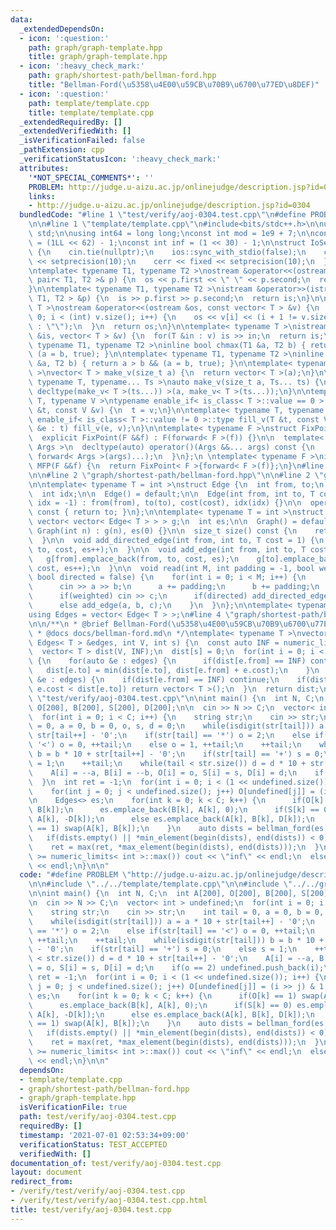 ```yaml
---
data:
  _extendedDependsOn:
  - icon: ':question:'
    path: graph/graph-template.hpp
    title: graph/graph-template.hpp
  - icon: ':heavy_check_mark:'
    path: graph/shortest-path/bellman-ford.hpp
    title: "Bellman-Ford(\u5358\u4E00\u59CB\u70B9\u6700\u77ED\u8DEF)"
  - icon: ':question:'
    path: template/template.cpp
    title: template/template.cpp
  _extendedRequiredBy: []
  _extendedVerifiedWith: []
  _isVerificationFailed: false
  _pathExtension: cpp
  _verificationStatusIcon: ':heavy_check_mark:'
  attributes:
    '*NOT_SPECIAL_COMMENTS*': ''
    PROBLEM: http://judge.u-aizu.ac.jp/onlinejudge/description.jsp?id=0304
    links:
    - http://judge.u-aizu.ac.jp/onlinejudge/description.jsp?id=0304
  bundledCode: "#line 1 \"test/verify/aoj-0304.test.cpp\"\n#define PROBLEM \"http://judge.u-aizu.ac.jp/onlinejudge/description.jsp?id=0304\"\
    \n\n#line 1 \"template/template.cpp\"\n#include<bits/stdc++.h>\n\nusing namespace\
    \ std;\n\nusing int64 = long long;\nconst int mod = 1e9 + 7;\n\nconst int64 infll\
    \ = (1LL << 62) - 1;\nconst int inf = (1 << 30) - 1;\n\nstruct IoSetup {\n  IoSetup()\
    \ {\n    cin.tie(nullptr);\n    ios::sync_with_stdio(false);\n    cout << fixed\
    \ << setprecision(10);\n    cerr << fixed << setprecision(10);\n  }\n} iosetup;\n\
    \ntemplate< typename T1, typename T2 >\nostream &operator<<(ostream &os, const\
    \ pair< T1, T2 >& p) {\n  os << p.first << \" \" << p.second;\n  return os;\n\
    }\n\ntemplate< typename T1, typename T2 >\nistream &operator>>(istream &is, pair<\
    \ T1, T2 > &p) {\n  is >> p.first >> p.second;\n  return is;\n}\n\ntemplate< typename\
    \ T >\nostream &operator<<(ostream &os, const vector< T > &v) {\n  for(int i =\
    \ 0; i < (int) v.size(); i++) {\n    os << v[i] << (i + 1 != v.size() ? \" \"\
    \ : \"\");\n  }\n  return os;\n}\n\ntemplate< typename T >\nistream &operator>>(istream\
    \ &is, vector< T > &v) {\n  for(T &in : v) is >> in;\n  return is;\n}\n\ntemplate<\
    \ typename T1, typename T2 >\ninline bool chmax(T1 &a, T2 b) { return a < b &&\
    \ (a = b, true); }\n\ntemplate< typename T1, typename T2 >\ninline bool chmin(T1\
    \ &a, T2 b) { return a > b && (a = b, true); }\n\ntemplate< typename T = int64\
    \ >\nvector< T > make_v(size_t a) {\n  return vector< T >(a);\n}\n\ntemplate<\
    \ typename T, typename... Ts >\nauto make_v(size_t a, Ts... ts) {\n  return vector<\
    \ decltype(make_v< T >(ts...)) >(a, make_v< T >(ts...));\n}\n\ntemplate< typename\
    \ T, typename V >\ntypename enable_if< is_class< T >::value == 0 >::type fill_v(T\
    \ &t, const V &v) {\n  t = v;\n}\n\ntemplate< typename T, typename V >\ntypename\
    \ enable_if< is_class< T >::value != 0 >::type fill_v(T &t, const V &v) {\n  for(auto\
    \ &e : t) fill_v(e, v);\n}\n\ntemplate< typename F >\nstruct FixPoint : F {\n\
    \  explicit FixPoint(F &&f) : F(forward< F >(f)) {}\n\n  template< typename...\
    \ Args >\n  decltype(auto) operator()(Args &&... args) const {\n    return F::operator()(*this,\
    \ forward< Args >(args)...);\n  }\n};\n \ntemplate< typename F >\ninline decltype(auto)\
    \ MFP(F &&f) {\n  return FixPoint< F >{forward< F >(f)};\n}\n#line 4 \"test/verify/aoj-0304.test.cpp\"\
    \n\n#line 2 \"graph/shortest-path/bellman-ford.hpp\"\n\n#line 2 \"graph/graph-template.hpp\"\
    \n\ntemplate< typename T = int >\nstruct Edge {\n  int from, to;\n  T cost;\n\
    \  int idx;\n\n  Edge() = default;\n\n  Edge(int from, int to, T cost = 1, int\
    \ idx = -1) : from(from), to(to), cost(cost), idx(idx) {}\n\n  operator int()\
    \ const { return to; }\n};\n\ntemplate< typename T = int >\nstruct Graph {\n \
    \ vector< vector< Edge< T > > > g;\n  int es;\n\n  Graph() = default;\n\n  explicit\
    \ Graph(int n) : g(n), es(0) {}\n\n  size_t size() const {\n    return g.size();\n\
    \  }\n\n  void add_directed_edge(int from, int to, T cost = 1) {\n    g[from].emplace_back(from,\
    \ to, cost, es++);\n  }\n\n  void add_edge(int from, int to, T cost = 1) {\n \
    \   g[from].emplace_back(from, to, cost, es);\n    g[to].emplace_back(to, from,\
    \ cost, es++);\n  }\n\n  void read(int M, int padding = -1, bool weighted = false,\
    \ bool directed = false) {\n    for(int i = 0; i < M; i++) {\n      int a, b;\n\
    \      cin >> a >> b;\n      a += padding;\n      b += padding;\n      T c = T(1);\n\
    \      if(weighted) cin >> c;\n      if(directed) add_directed_edge(a, b, c);\n\
    \      else add_edge(a, b, c);\n    }\n  }\n};\n\ntemplate< typename T = int >\n\
    using Edges = vector< Edge< T > >;\n#line 4 \"graph/shortest-path/bellman-ford.hpp\"\
    \n\n/**\n * @brief Bellman-Ford(\u5358\u4E00\u59CB\u70B9\u6700\u77ED\u8DEF)\n\
    \ * @docs docs/bellman-ford.md\n */\ntemplate< typename T >\nvector< T > bellman_ford(const\
    \ Edges< T > &edges, int V, int s) {\n  const auto INF = numeric_limits< T >::max();\n\
    \  vector< T > dist(V, INF);\n  dist[s] = 0;\n  for(int i = 0; i < V - 1; i++)\
    \ {\n    for(auto &e : edges) {\n      if(dist[e.from] == INF) continue;\n   \
    \   dist[e.to] = min(dist[e.to], dist[e.from] + e.cost);\n    }\n  }\n  for(auto\
    \ &e : edges) {\n    if(dist[e.from] == INF) continue;\n    if(dist[e.from] +\
    \ e.cost < dist[e.to]) return vector< T >();\n  }\n  return dist;\n}\n#line 6\
    \ \"test/verify/aoj-0304.test.cpp\"\n\nint main() {\n  int N, C;\n  int A[200],\
    \ O[200], B[200], S[200], D[200];\n\n  cin >> N >> C;\n  vector< int > undefined;\n\
    \  for(int i = 0; i < C; i++) {\n    string str;\n    cin >> str;\n    int tail\
    \ = 0, a = 0, b = 0, o, s, d = 0;\n    while(isdigit(str[tail])) a = a * 10 +\
    \ str[tail++] - '0';\n    if(str[tail] == '*') o = 2;\n    else if(str[tail] ==\
    \ '<') o = 0, ++tail;\n    else o = 1, ++tail;\n    ++tail;\n    while(isdigit(str[tail]))\
    \ b = b * 10 + str[tail++] - '0';\n    if(str[tail] == '+') s = 0;\n    else s\
    \ = 1;\n    ++tail;\n    while(tail < str.size()) d = d * 10 + str[tail++] - '0';\n\
    \    A[i] = --a, B[i] = --b, O[i] = o, S[i] = s, D[i] = d;\n    if(o == 2) undefined.push_back(i);\n\
    \  }\n  int ret = -1;\n  for(int i = 0; i < (1 << undefined.size()); i++) {\n\
    \    for(int j = 0; j < undefined.size(); j++) O[undefined[j]] = (i >> j) & 1;\n\
    \n    Edges<> es;\n    for(int k = 0; k < C; k++) {\n      if(O[k] == 1) swap(A[k],\
    \ B[k]);\n      es.emplace_back(B[k], A[k], 0);\n      if(S[k] == 0) es.emplace_back(B[k],\
    \ A[k], -D[k]);\n      else es.emplace_back(A[k], B[k], D[k]);\n      if(O[k]\
    \ == 1) swap(A[k], B[k]);\n    }\n    auto dists = bellman_ford(es, N, 0);\n \
    \   if(dists.empty() || *min_element(begin(dists), end(dists)) < 0) continue;\n\
    \    ret = max(ret, *max_element(begin(dists), end(dists)));\n  }\n\n  if(ret\
    \ >= numeric_limits< int >::max()) cout << \"inf\" << endl;\n  else cout << ret\
    \ << endl;\n}\n\n"
  code: "#define PROBLEM \"http://judge.u-aizu.ac.jp/onlinejudge/description.jsp?id=0304\"\
    \n\n#include \"../../template/template.cpp\"\n\n#include \"../../graph/shortest-path/bellman-ford.hpp\"\
    \n\nint main() {\n  int N, C;\n  int A[200], O[200], B[200], S[200], D[200];\n\
    \n  cin >> N >> C;\n  vector< int > undefined;\n  for(int i = 0; i < C; i++) {\n\
    \    string str;\n    cin >> str;\n    int tail = 0, a = 0, b = 0, o, s, d = 0;\n\
    \    while(isdigit(str[tail])) a = a * 10 + str[tail++] - '0';\n    if(str[tail]\
    \ == '*') o = 2;\n    else if(str[tail] == '<') o = 0, ++tail;\n    else o = 1,\
    \ ++tail;\n    ++tail;\n    while(isdigit(str[tail])) b = b * 10 + str[tail++]\
    \ - '0';\n    if(str[tail] == '+') s = 0;\n    else s = 1;\n    ++tail;\n    while(tail\
    \ < str.size()) d = d * 10 + str[tail++] - '0';\n    A[i] = --a, B[i] = --b, O[i]\
    \ = o, S[i] = s, D[i] = d;\n    if(o == 2) undefined.push_back(i);\n  }\n  int\
    \ ret = -1;\n  for(int i = 0; i < (1 << undefined.size()); i++) {\n    for(int\
    \ j = 0; j < undefined.size(); j++) O[undefined[j]] = (i >> j) & 1;\n\n    Edges<>\
    \ es;\n    for(int k = 0; k < C; k++) {\n      if(O[k] == 1) swap(A[k], B[k]);\n\
    \      es.emplace_back(B[k], A[k], 0);\n      if(S[k] == 0) es.emplace_back(B[k],\
    \ A[k], -D[k]);\n      else es.emplace_back(A[k], B[k], D[k]);\n      if(O[k]\
    \ == 1) swap(A[k], B[k]);\n    }\n    auto dists = bellman_ford(es, N, 0);\n \
    \   if(dists.empty() || *min_element(begin(dists), end(dists)) < 0) continue;\n\
    \    ret = max(ret, *max_element(begin(dists), end(dists)));\n  }\n\n  if(ret\
    \ >= numeric_limits< int >::max()) cout << \"inf\" << endl;\n  else cout << ret\
    \ << endl;\n}\n\n"
  dependsOn:
  - template/template.cpp
  - graph/shortest-path/bellman-ford.hpp
  - graph/graph-template.hpp
  isVerificationFile: true
  path: test/verify/aoj-0304.test.cpp
  requiredBy: []
  timestamp: '2021-07-01 02:53:34+09:00'
  verificationStatus: TEST_ACCEPTED
  verifiedWith: []
documentation_of: test/verify/aoj-0304.test.cpp
layout: document
redirect_from:
- /verify/test/verify/aoj-0304.test.cpp
- /verify/test/verify/aoj-0304.test.cpp.html
title: test/verify/aoj-0304.test.cpp
---
```

